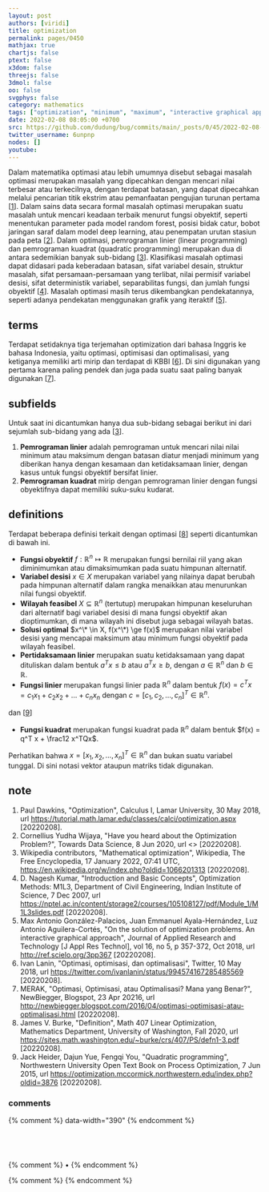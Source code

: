 ```yaml
---
layout: post
authors: [viridi]
title: optimization
permalink: pages/0450
mathjax: true
chartjs: false
ptext: false
x3dom: false
threejs: false
3dmol: false
oo: false
svgphys: false
category: mathematics
tags: ["optimization", "minimum", "maximum", "interactive graphical approach", "optimization problem", "classification of optimization problem"]
date: 2022-02-08 08:05:00 +0700
src: https://github.com/dudung/bug/commits/main/_posts/0/45/2022-02-08-optimization.md
twitter_username: 6unpnp
nodes: []
youtube:
---
```

Dalam matematika optimasi atau lebih umumnya disebut sebagai masalah optimasi merupakan masalah yang dipecahkan dengan mencari nilai terbesar atau terkecilnya, dengan terdapat batasan, yang dapat dipecahkan melalui pencarian titik ekstrim atau pemanfaatan pengujian turunan pertama [[1](#r01)]. Dalam sains data secara formal masalah optimasi merupakan suatu masalah untuk mencari keadaan terbaik menurut fungsi obyektif, seperti menentukan parameter pada model random forest, posisi bidak catur, bobot jaringan saraf dalam model deep learning, atau penempatan urutan stasiun pada peta [[2](#r02)]. Dalam optimasi, pemrograman linier (linear programming) dan pemrograman kuadrat (quadratic programming) merupakan dua di antara sedemikian banyak sub-bidang [[3](#r03)]. Klasifikasi masalah optimasi dapat didasari pada keberadaan batasan, sifat variabel desain, struktur masalah, sifat persamaan-persamaan yang terlibat, nilai permisif variabel desisi, sifat deterministik variabel, separabilitas fungsi, dan jumlah fungsi obyektif [[4](#r04)]. Masalah optimasi masih terus dikembangkan pendekatannya, seperti adanya pendekatan menggunakan grafik yang iteraktif [[5](#r05)].


## terms
Terdapat setidaknya tiga terjemahan optimization dari bahasa Inggris ke bahasa Indonesia, yaitu optimasi, optimisasi dan optimalisasi, yang ketiganya memiliki arti mirip dan terdapat di KBBI [[6](#r06)]. Di sini digunakan yang pertama karena paling pendek dan juga pada suatu saat paling banyak digunakan [[7](#r07)].


## subfields
Untuk saat ini dicantumkan hanya dua sub-bidang sebagai berikut ini dari sejumlah sub-bidang yang ada [[3](#r03)].
1. **Pemrograman linier** adalah pemrograman untuk mencari nilai nilai minimum atau maksimum dengan batasan diatur menjadi minimum yang diberikan hanya dengan kesamaan dan ketidaksamaan linier, dengan kasus untuk fungsi obyektif bersifat linier.
2. **Pemrograman kuadrat** mirip dengan pemrograman linier dengan fungsi obyektifnya dapat memiliki suku-suku kudarat.


## definitions
Terdapat beberapa definisi terkait dengan optimasi [[8](#r08)] seperti dicantumkan di bawah ini.
+ **Fungsi obyektif** $f : \mathbb{R}^n \mapsto \mathbb{R}$ merupakan fungsi bernilai riil yang akan diminimumkan atau dimaksimumkan pada suatu himpunan alternatif.
+ **Variabel desisi** $x \in X$ merupakan variabel yang nilainya dapat berubah pada himpunan alternatif dalam rangka menaikkan atau menurunkan nilai fungsi obyektif.
+ **Wilayah feasibel** $X \subseteq \mathbb{R}^n$ (tertutup) merupakan himpunan keseluruhan dari alternatif bagi variabel desisi di mana fungsi obyektif akan dioptimumkan, di mana wilayah ini disebut juga sebagai wilayah batas.
+ **Solusi optimal** $x^\* \in X, f(x^\*) \ge f(x)$ merupakan nilai variabel desisi yang mencapai maksimum atau minimum fungsi obyektif pada wilayah feasibel.
+ **Pertidaksamaan linier** merupakan suatu ketidaksamaan yang dapat dituliskan dalam bentuk $a^Tx \le b$ atau $a^Tx \ge b$, dengan $a \in \mathbb{R}^n$ dan $b \in \mathbb{R}$.
+ **Fungsi linier** merupakan fungsi linier pada $\mathbb{R}^n$ dalam bentuk $f(x) = c^Tx$ $= c_1 x_1 + c_2 x_2 + \dots + c_n x_n$ dengan $c = [c_1, c_2, \dots, c_n]^T \in \mathbb{R}^n$.

dan [[9](#r09)]

+ **Fungsi kuadrat** merupakan fungsi kuadrat pada $\mathbb{R}^n$ dalam bentuk $f(x) = q^T x + \frac12 x^TQx$.

Perhatikan bahwa $x = [x_1, x_2, \dots, x_n]^T \in \mathbb{R}^n$ dan bukan suatu variabel tunggal. Di sini notasi vektor ataupun matriks tidak digunakan.


## note
1. <a name='r01'></a>Paul Dawkins, "Optimization", Calculus I, Lamar University, 30 May 2018, url <https://tutorial.math.lamar.edu/classes/calci/optimization.aspx> [20220208].
2. <a name='r02'></a>Cornellius Yudha Wijaya, "Have you heard about the Optimization Problem?", Towards Data Science, 8 Jun 2020, url <> [20220208].
3. <a name='r03'></a>
Wikipedia contributors, "Mathematical optimization", Wikipedia, The Free Encyclopedia, 17 January 2022, 07:41 UTC, <https://en.wikipedia.org/w/index.php?oldid=1066201313> [20220208].
4. <a name='r04'></a>D. Nagesh Kumar, "Introduction and Basic Concepts", Optimization Methods: M1L3, Department of Civil Engineering, Indian Institute of Science, 7 Dec 2007, url <https://nptel.ac.in/content/storage2/courses/105108127/pdf/Module_1/M1L3slides.pdf> [20220208].
5. <a name='r05'></a>Max Antonio González-Palacios, Juan Emmanuel Ayala-Hernández, Luz Antonio Aguilera-Cortés, "On the solution of optimization problems. An interactive graphical approach", Journal of Applied Research and Technology [J Appl Res Technol], vol 16, no 5, p 357-372, Oct 2018, url <http://ref.scielo.org/3pp367> [20220208].
6. <a name='r06'></a>Ivan Lanin, "Optimasi, optimisasi, dan optimalisasi", Twitter, 10 May 2018, url <https://twitter.com/ivanlanin/status/994574167285485569> [20220208].
7. <a name='r07'></a>MERAK, "Optimasi, Optimisasi, atau Optimalisasi? Mana yang Benar?", NewBiegger, Blogspot, 23 Apr 20216, url <http://newbiegger.blogspot.com/2016/04/optimasi-optimisasi-atau-optimalisasi.html> [20220208].
8. <a name='r08'></a>James V. Burke, "Definition", Math 407 Linear Optimization, Mathematics Department, University of Washington, Fall 2020, url <https://sites.math.washington.edu/~burke/crs/407/PS/defn1-3.pdf> [20220208].
9. <a name='r09'></a>Jack Heider, Dajun Yue, Fengqi You, "Quadratic programming", Northwestern University Open Text Book on Process Optimization, 7 Jun 2015, url <https://optimization.mccormick.northwestern.edu/index.php?oldid=3876> [20220208].


### comments
{% comment %} data-width="390" {% endcomment %}


## &nbsp;
{% comment %} []() &bull; []() {% endcomment %}


<ans>
</ans>


{% comment %}
{% endcomment %}

